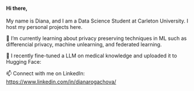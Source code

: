 #### Hi there, 
My name is Diana, and I am a Data Science Student at Carleton University. I host my personal projects here.

📘 I’m currently learning about privacy preserving techniques in ML such as differencial privacy, machine unlearning, and federated learning.   

🩻 I recently fine-tuned a LLM on medical knowledge and uploaded it to Hugging Face:  

📫 Connect with me on LinkedIn: https://www.linkedin.com/in/dianarogachova/
